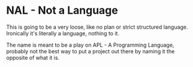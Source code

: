 # NAL - Not a Language
This is going to be a very loose, like no plan or strict structured language. Ironically it's literally a language, nothing to it.

The name is meant to be a play on APL - A Programming Language,
probably not the best way to put a project out there by naming it
the opposite of what it is.
